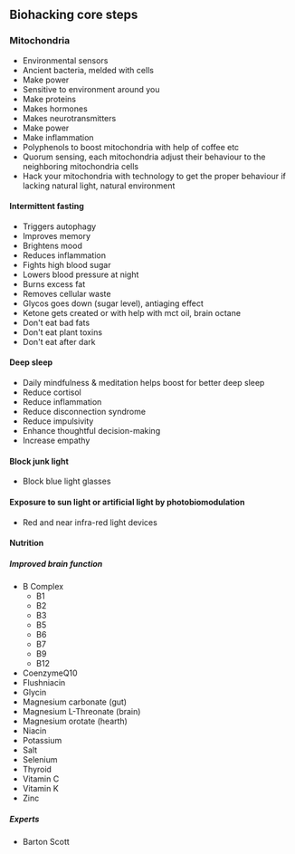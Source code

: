 
## Biohacking core steps

### Mitochondria

- Environmental sensors
- Ancient bacteria, melded with cells
- Make power
- Sensitive to environment around you
- Make proteins
- Makes hormones
- Makes neurotransmitters
- Make power
- Make inflammation
- Polyphenols to boost mitochondria with help of coffee etc
- Quorum sensing, each mitochondria adjust their behaviour to the neighboring mitochondria cells
- Hack your mitochondria with technology to get the proper behaviour if lacking natural light, natural environment

#### Intermittent fasting

- Triggers autophagy
- Improves memory
- Brightens mood
- Reduces inflammation
- Fights high blood sugar
- Lowers blood pressure at night
- Burns excess fat
- Removes cellular waste
- Glycos goes down (sugar level), antiaging effect
- Ketone gets created or with help with mct oil, brain octane
- Don't eat bad fats
- Don't eat plant toxins
- Don't eat after dark

#### Deep sleep

- Daily mindfulness & meditation helps boost for better deep sleep
- Reduce cortisol
- Reduce inflammation
- Reduce disconnection syndrome
- Reduce impulsivity
- Enhance thoughtful decision-making
- Increase empathy

#### Block junk light

- Block blue light glasses

#### Exposure to sun light or artificial light by photobiomodulation

- Red and near infra-red light devices

#### Nutrition

##### Improved brain function

- B Complex
  - B1
  - B2
  - B3
  - B5
  - B6
  - B7
  - B9
  - B12
- CoenzymeQ10
- Flushniacin
- Glycin
- Magnesium carbonate (gut)
- Magnesium L-Threonate (brain)
- Magnesium orotate (hearth)  
- Niacin
- Potassium
- Salt
- Selenium  
- Thyroid
- Vitamin C
- Vitamin K  
- Zinc

##### Experts

- Barton Scott
